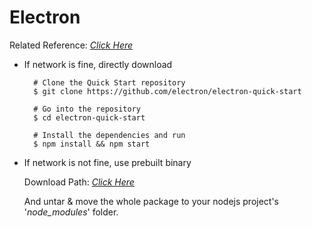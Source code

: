 # Electron
Related Reference: [*Click Here*](http://electron.atom.io/)

+ If network is fine, directly download<p>

        # Clone the Quick Start repository
        $ git clone https://github.com/electron/electron-quick-start
        
        # Go into the repository
        $ cd electron-quick-start
        
        # Install the dependencies and run
        $ npm install && npm start

+ If network is not fine, use prebuilt binary<p>
Download Path: [*Click Here*](https://github.com/electron/electron/releases)<p>
And untar & move the whole package to your nodejs project's '*node_modules*' folder.<p>
